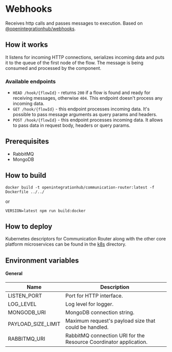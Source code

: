 # Webhooks
Receives http calls and passes messages to execution. Based on [@openintegrationhub/webhooks](../../lib/webhooks).

## How it works
It listens for incoming HTTP connections, serializes incoming data and puts it to the queue of the first node of the flow. The message is being consumed and processed by the component.

### Available endpoints
- `HEAD /hook/{flowId}` - returns `200` if a flow is found and ready for receiving messages, otherwise `404`. This endpoint doesn't process any incoming data.
- `GET /hook/{flowId}` - this endpoint processes incoming data. It's possible to pass message arguments as query params and headers.
- `POST /hook/{flowId}` - this endpoint processes incoming data. It allows to pass data in request body, headers or query params.

## Prerequisites
- RabbitMQ
- MongoDB

## How to build
```
docker build -t openintegrationhub/communication-router:latest -f Dockerfile ../../
```
or
```
VERSION=latest npm run build:docker
```

## How to deploy
Kubernetes descriptors for Communication Router along with the other core platform microservices can be found in the [k8s](./k8s) directory.

## Environment variables

#### General
| Name | Description |
| --- | --- |
| LISTEN_PORT | Port for HTTP interface. |
| LOG_LEVEL | Log level for logger. |
| MONGODB_URI | MongoDB connection string. |
| PAYLOAD_SIZE_LIMIT | Maximum request's payload size that could be handled. |
| RABBITMQ_URI | RabbitMQ connection URI for the Resource Coordinator application. |
